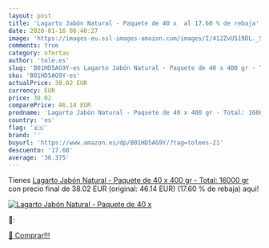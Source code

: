```yaml
---
layout: post
title: 'Lagarto Jabón Natural - Paquete de 40 x  al 17.60 % de rebaja'
date: 2020-01-16 06:40:27
image: 'https://images-eu.ssl-images-amazon.com/images/I/412ZvU519DL._SL400_.jpg'
comments: true
category: ofertas
author: 'tole.es'
slug: 'B01HD5AG9Y-es Lagarto Jabón Natural - Paquete de 40 x 400 gr - Total:...'
sku: 'B01HD5AG9Y-es'
actualPrice: 38.02 EUR
currency: EUR
price: 38.02
comparePrice: 46.14 EUR
prodname: 'Lagarto Jabón Natural - Paquete de 40 x 400 gr - Total: 16000 gr'
country: 'es'
flag: '🇪🇸'
brand: ''
buyurl: 'https://www.amazon.es/dp/B01HD5AG9Y/?tag=tolees-21'
descuento: '17.60'
average: '36.375'
---
```


Tienes [Lagarto Jabón Natural - Paquete de 40 x 400 gr - Total: 16000 gr](https://www.amazon.es/dp/B01HD5AG9Y/?tag=tolees-21) con precio final de  38.02 EUR (original: 46.14 EUR) (17.60 %  de rebaja) aqui!

[![Lagarto Jabón Natural - Paquete de 40 x ](https://images-eu.ssl-images-amazon.com/images/I/412ZvU519DL._SL400_.jpg)](https://www.amazon.es/dp/B01HD5AG9Y/?tag=tolees-21)

🔎:


[🛒 Comprar!!!](https://www.amazon.es/dp/B01HD5AG9Y/?tag=tolees-21)
